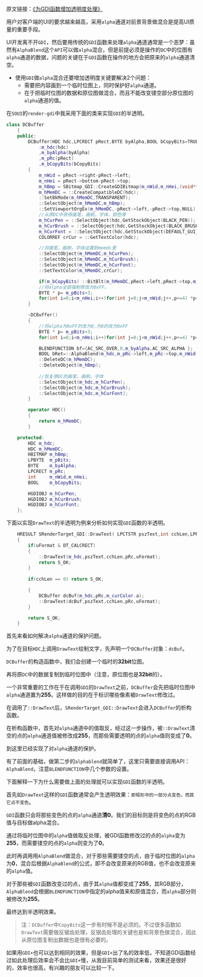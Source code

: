 原文链接：[《为GDI函数增加透明度处理》](http://www.cnblogs.com/setoutsoft/p/4086051.html)

用户对客户端的UI的要求越来越高，采用`alpha`通道对前景背景做混合是提高UI质量的重要手段。

UI开发离不开`GDI`，然后要用传统的`GDI`函数来处理`alpha`通道通常是一个恶梦：虽然有`AlphaBlend`这个`API`可以做`alpha`混合，但是前提必须是操作的`DC`中的位图有`alpha`通道的数据，问题的关键在于`GDI`函数在操作的地方会把原来的`alpha`通道清空。

- 使用`GDI`做`alpha`混合还要增加透明度关键要解决2个问题：
  - 需要把内容画到一个临时位图上，同时保护好`alpha`通道。
  - 在于把临时位图的数据和原位图做混合，而且不能改变镂空部分原位图的`alpha`通道的值。


在`SOUI`的`render-gdi`中我采用下面的类来实现`GDI`的半透明。

```c++
class DCBuffer
    {
    public:
        DCBuffer(HDC hdc,LPCRECT pRect,BYTE byAlpha,BOOL bCopyBits=TRUE)
            :m_hdc(hdc)
            ,m_byAlpha(byAlpha)
            ,m_pRc(pRect)
            ,m_bCopyBits(bCopyBits)
        {
            m_nWid = pRect->right-pRect->left;
            m_nHei = pRect->bottom-pRect->top;
            m_hBmp = SBitmap_GDI::CreateGDIBitmap(m_nWid,m_nHei,(void**)&m_pBits);
            m_hMemDC = ::CreateCompatibleDC(hdc);
            ::SetBkMode(m_hMemDC,TRANSPARENT);
            ::SelectObject(m_hMemDC,m_hBmp);
            ::SetViewportOrgEx(m_hMemDC,-pRect->left,-pRect->top,NULL);
            //从原DC中获得画笔，画刷，字体，颜色等
            m_hCurPen = ::SelectObject(hdc,GetStockObject(BLACK_PEN));
            m_hCurBrush = ::SelectObject(hdc,GetStockObject(BLACK_BRUSH));
            m_hCurFont = ::SelectObject(hdc,GetStockObject(DEFAULT_GUI_FONT));
            COLORREF crCur = ::GetTextColor(hdc);

            //将画笔，画刷，字体设置到memdc里
            ::SelectObject(m_hMemDC,m_hCurPen);
            ::SelectObject(m_hMemDC,m_hCurBrush);
            ::SelectObject(m_hMemDC,m_hCurFont);
            ::SetTextColor(m_hMemDC,crCur);

            if(m_bCopyBits) ::BitBlt(m_hMemDC,pRect->left,pRect->top,m_nWid,m_nHei,m_hdc,pRect->left,pRect->top,SRCCOPY);
            //将alpha全部强制修改为0xFF。
            BYTE * p= m_pBits+3;
            for(int i=0;i<m_nHei;i++)for(int j=0;j<m_nWid;j++,p+=4) *p=0xFF;
        }

        ~DCBuffer()
        {
            //将alpha为0xFF的改为0,为0的改为0xFF
            BYTE * p= m_pBits+3;
            for(int i=0;i<m_nHei;i++)for(int j=0;j<m_nWid;j++,p+=4) *p=~(*p);

            BLENDFUNCTION bf={AC_SRC_OVER,0,m_byAlpha,AC_SRC_ALPHA };
            BOOL bRet=::AlphaBlend(m_hdc,m_pRc->left,m_pRc->top,m_nWid,m_nHei,m_hMemDC,m_pRc->left,m_pRc->top,m_nWid,m_nHei,bf);
            ::DeleteDC(m_hMemDC);
            ::DeleteObject(m_hBmp);
            
            //恢复原DC的画笔，画刷，字体
            ::SelectObject(m_hdc,m_hCurPen);
            ::SelectObject(m_hdc,m_hCurBrush);
            ::SelectObject(m_hdc,m_hCurFont);
        }

        operator HDC()
        {
            return m_hMemDC;
        }

    protected:
        HDC m_hdc;
        HDC m_hMemDC;
        HBITMAP m_hBmp; 
        LPBYTE  m_pBits;
        BYTE    m_byAlpha;
        LPCRECT m_pRc;
        int     m_nWid,m_nHei;
        BOOL    m_bCopyBits;

        HGDIOBJ m_hCurPen;
        HGDIOBJ m_hCurBrush;
        HGDIOBJ m_hCurFont;
    };
```

下面以实现`DrawText`的半透明为例来分析如何实现`GDI`函数的半透明。

```c++
    HRESULT SRenderTarget_GDI::DrawText( LPCTSTR pszText,int cchLen,LPRECT pRc,UINT uFormat)
    {
        if(uFormat & DT_CALCRECT)
        {
            ::DrawText(m_hdc,pszText,cchLen,pRc,uFormat);
            return S_OK;
        }
        
        if(cchLen == 0) return S_OK;

        {
            DCBuffer dcBuf(m_hdc,pRc,m_curColor.a);
            ::DrawText(dcBuf,pszText,cchLen,pRc,uFormat);
        }

        return S_OK;
    }
```
首先来看如何解决`alpha`通道的保护问题。

为了在目标`HDC`上调用`DrawText`绘制文字，先声明一个`DCBuffer`对象：`dcBuf`。

`DCBuffer`的构造函数中，我们会创建一个临时的**32bit**位图。

再将原`DC`中的数据复制到临时位图中（注意，原位图也是**32bit**的）。

一个非常重要的工作在于在调用`GDI`的`DrawText`之前，`DCBuffer`会先把临时位图中`alpha`通道置为**255**。这样做的目的在于标识哪些像素被`DrawText`修改过。

在调用了`::DrawText`后，`SRenderTarget_GDI::DrawText`会进入`DCBuffer`的析构函数。

在析构函数中，首先对`alpha`通道中的值取反，经过这一步操作，被`::DrawText`清空的点的`alpha`通道值被修改成**255**，而那些需要透明的点的`alpha`值则变成了**0**。

到这里已经实现了对`alpha`通道的保护。

有了前面的基础，做第二步的`alphablend`就简单了，这里只需要直接调用API：`AlphaBlend`，注意`BLENDFUNCTION`中几个参数的设置。

下面解释一下为什么需要做上面的处理就可以实现`GDI`函数的半透明。

首先如`DrawText`这样的`GDI`函数通常会产生透明效果：`即矩形中的一部分点变色，而其它点不变色`。

`GDI`函数只会将那些变色的点的`alpha`通道**清0**。我们的目标则是将变色的点的RGB值与目标做alpha混合。

通过将临时位图中的`alpha`值做取反处理，被GDI函数修改过的点的`alpha`变为**255**，而需要镂空的点的`alpha`则变为了**0**。

此时再调用用`AlphaBlend`做混合，对于那些需要镂空的点，由于临时位图的`alpha`为**0**，混合后根据`AlphaBlend`的公式，即不会改变原来的RGB值，也不会改变原来的`alpha`值。

对于那些被`GDI`函数改变过的点，由于其`alpha`值都变成了**255**，其RGB部分，`AlphaBlend`会根据`BLENDFUNCTION`中指定的alpha值来和原值混合，而`alpha`部分则被修改为**255**。

最终达到半透明效果。

>注：`DCBuffer`中`CopyBits`这一步有时候不是必须的。不过很多函数如`DrawText`需要做反锯齿处理，反锯齿处理的关键也是和背景色做混合，因此从原位图复制出数据也是很有必要的。

如果用`GDI+`也可以达到相同的效果，但是`GDI+`出了名的效率低，不知道GDI函数经过如此处理后效率会不会比`GDI+`慢，从我目前简单的测试来看，效果还是很好的，效率也很高，有兴趣的朋友可以比较一下。